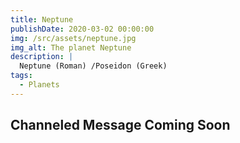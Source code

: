 ```yaml
---
title: Neptune
publishDate: 2020-03-02 00:00:00
img: /src/assets/neptune.jpg
img_alt: The planet Neptune
description: |
  Neptune (Roman) /Poseidon (Greek)
tags:
  - Planets
---
```

## Channeled Message Coming Soon